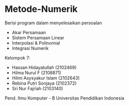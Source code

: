 # Metode-Numerik
Berisi program dalam menyelesaikan persoalan
- Akar Persamaan
- Sistem Persamaan Linear
- Interpolasi & Polinomial
- Integrasi Numerik



Kelompok 7:
- Hassan Hidayatullah (2102469)
- Hilma Nurul F (2108871)
- Hilmi Asysyakur Islam (2102643)
- Rebina Putri Sonjaya (2102372)
- Sri Nur Fajriah (2103140)

Pend. Ilmu Komputer - B
Universitas Pendidikan Indonesia
